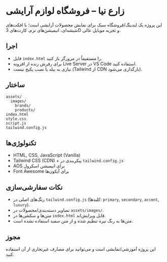 # زارع نیا – فروشگاه لوازم آرایشی

این پروژه یک لندینگ/فروشگاه سبک برای نمایش محصولات آرایشی است؛ با افکت‌های شیشه‌ای، انیمیشن‌های نرم، کارت‌های 3D و تجربه موبایل عالی.

## اجرا
- فایل `index.html` را مستقیماً در مرورگر باز کنید.
- برای رفرش زنده از افزونه Live Server در VS Code استفاده کنید.
- نیازی به بیلد یا نصب پکیج نیست (Tailwind از CDN بارگذاری می‌شود).

## ساختار
```
assets/
  images/
    brands/
    products/
index.html
style.css
script.js
tailwind.config.js
```

## تکنولوژی‌ها
- HTML, CSS, JavaScript (Vanilla)
- Tailwind CSS (CDN) + پیکربندی در `tailwind.config.js`
- AOS برای انیمیشن اسکرول
- Font Awesome برای آیکون‌ها

## نکات سفارشی‌سازی
- رنگ‌های اصلی در `tailwind.config.js` (کلیدها: `primary`, `secondary`, `accent`, `luxury`).
- تصاویر دسته‌بندی/محصولات در `assets/images/`.
- متن‌ها و سکشن‌ها در `index.html` قابل ویرایش‌اند.
- متن‌ها به رنگ تیره تنظیم شده و از متن سفید استفاده نشده است.

## مجوز
این پروژه آموزشی/نمایشی است و می‌توانید برای مصارف غیرتجاری از آن استفاده کنید.
